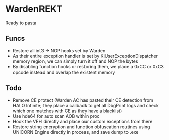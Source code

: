 # WardenREKT
Ready to pasta

## Funcs
- Restore all int3 -> NOP hooks set by Warden
- As their entire exception handler is set by KiUserExceptionDispatcher memory region, we can simply turn it off and NOP the bytes
- By disabling function hooks or restoring them, we place a 0xCC or 0xC3 opcode instead and overlap the existent memory

## Todo
- Remove CE protect (Warden AC has pasted their CE detection from HALO Infinite; they place a callback to get all DbgPrint logs and check which one matches with CE as they have a blacklist)
- Use hde64 for auto scan AOB within proc
- Hook the VEH directly and place our custom exceptions from there
- Restore string encryption and function obfuscation routines using UNICORN Engine directly in process, and save dump to .exe
